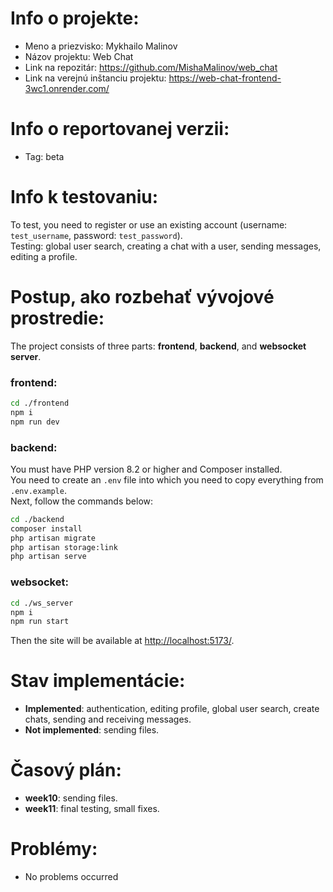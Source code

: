 # Info o projekte:
- Meno a priezvisko: Mykhailo Malinov
- Názov projektu: Web Chat
- Link na repozitár: https://github.com/MishaMalinov/web_chat
- Link na verejnú inštanciu projektu: https://web-chat-frontend-3wc1.onrender.com/

# Info o reportovanej verzii:
- Tag: beta

# Info k testovaniu:     
To test, you need to register or use an existing account (username: `test_username`, password: `test_password`).  
Testing: global user search, creating a chat with a user, sending messages, editing a profile.

# Postup, ako rozbehať vývojové prostredie:
The project consists of three parts: **frontend**, **backend**, and **websocket server**.

### frontend:
```bash
cd ./frontend
npm i
npm run dev
```

### backend:
You must have PHP version 8.2 or higher and Composer installed.  
You need to create an `.env` file into which you need to copy everything from `.env.example`.  
Next, follow the commands below:

```bash
cd ./backend
composer install 
php artisan migrate
php artisan storage:link
php artisan serve
```

### websocket:
```bash
cd ./ws_server
npm i
npm run start
```

Then the site will be available at [http://localhost:5173/](http://localhost:5173/).

# Stav implementácie:
- **Implemented**: authentication, editing profile, global user search, create chats, sending and receiving messages.
- **Not implemented**: sending files.

# Časový plán:
- **week10**: sending files.
- **week11**: final testing, small fixes.

# Problémy:
- No problems occurred